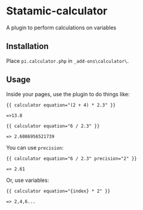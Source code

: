 # Statamic-calculator
A plugin to perform calculations on variables

## Installation

Place `pi.calculator.php` in `_add-ons\calculator\`.

## Usage

Inside your pages, use the plugin to do things like:

```
{{ calculator equation="(2 + 4) * 2.3" }}

=>13.8
```

```
{{ calculator equation="6 / 2.3" }}

=> 2.6086956521739 
```

You can use `precision`:

```
{{ calculator equation="6 / 2.3" precision="2" }}

=> 2.61
```

Or, use variables:

```
{{ calculator equation="{index} * 2" }}

=> 2,4,6...
```
